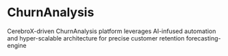 # ChurnAnalysis
CerebroX-driven ChurnAnalysis platform leverages AI-infused automation and hyper-scalable architecture for precise customer retention forecasting-engine
